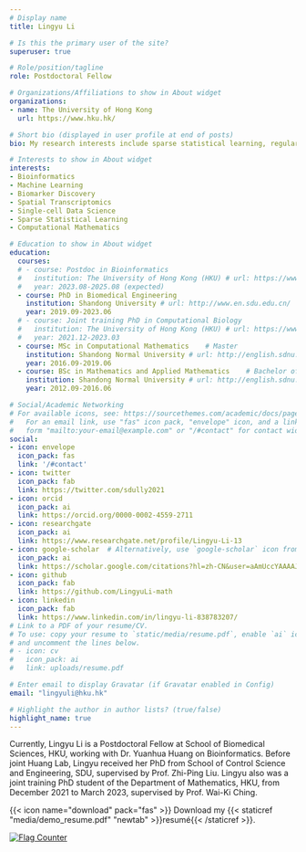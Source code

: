 ```yaml
---
# Display name
title: Lingyu Li

# Is this the primary user of the site?
superuser: true

# Role/position/tagline
role: Postdoctoral Fellow

# Organizations/Affiliations to show in About widget
organizations:
- name: The University of Hong Kong
  url: https://www.hku.hk/

# Short bio (displayed in user profile at end of posts)
bio: My research interests include sparse statistical learning, regularization, graph model, data mining, feature selection and survival analysis.

# Interests to show in About widget
interests:
- Bioinformatics
- Machine Learning
- Biomarker Discovery
- Spatial Transcriptomics
- Single-cell Data Science
- Sparse Statistical Learning
- Computational Mathematics

# Education to show in About widget
education:
  courses:
  # - course: Postdoc in Bioinformatics
  #   institution: The University of Hong Kong (HKU) # url: https://www.hku.hk/
  #   year: 2023.08-2025.08 (expected)
  - course: PhD in Biomedical Engineering
    institution: Shandong University # url: http://www.en.sdu.edu.cn/
    year: 2019.09-2023.06
  # - course: Joint training PhD in Computational Biology
  #   institution: The University of Hong Kong (HKU) # url: https://www.hku.hk/
  #   year: 2021.12-2023.03
  - course: MSc in Computational Mathematics    # Master
    institution: Shandong Normal University # url: http://english.sdnu.edu.cn/
    year: 2016.09-2019.06
  - course: BSc in Mathematics and Applied Mathematics    # Bachelor of Science 
    institution: Shandong Normal University # url: http://english.sdnu.edu.cn/
    year: 2012.09-2016.06

# Social/Academic Networking
# For available icons, see: https://sourcethemes.com/academic/docs/page-builder/#icons
#   For an email link, use "fas" icon pack, "envelope" icon, and a link in the
#   form "mailto:your-email@example.com" or "/#contact" for contact widget.
social:
- icon: envelope
  icon_pack: fas
  link: '/#contact'
- icon: twitter
  icon_pack: fab
  link: https://twitter.com/sdully2021
- icon: orcid 
  icon_pack: ai
  link: https://orcid.org/0000-0002-4559-2711
- icon: researchgate  
  icon_pack: ai
  link: https://www.researchgate.net/profile/Lingyu-Li-13
- icon: google-scholar  # Alternatively, use `google-scholar` icon from `ai` icon pack
  icon_pack: ai
  link: https://scholar.google.com/citations?hl=zh-CN&user=aAmUccYAAAAJ
- icon: github
  icon_pack: fab
  link: https://github.com/LingyuLi-math
- icon: linkedin
  icon_pack: fab
  link: https://www.linkedin.com/in/lingyu-li-838783207/
# Link to a PDF of your resume/CV.
# To use: copy your resume to `static/media/resume.pdf`, enable `ai` icons in `params.toml`, 
# and uncomment the lines below.
# - icon: cv
#   icon_pack: ai
#   link: uploads/resume.pdf

# Enter email to display Gravatar (if Gravatar enabled in Config)
email: "lingyuli@hku.hk"

# Highlight the author in author lists? (true/false)
highlight_name: true
---
```


Currently, Lingyu Li is a Postdoctoral Fellow at School of Biomedical Sciences, HKU, working with Dr. Yuanhua Huang on Bioinformatics. Before joint Huang Lab, Lingyu received her PhD from School of Control Science and Engineering, SDU, supervised by Prof. Zhi-Ping Liu. Lingyu also was a joint training PhD student of the Department of Mathematics, HKU, from December 2021 to March 2023, supervised by Prof. Wai-Ki Ching. 


{{< icon name="download" pack="fas" >}} Download my {{< staticref "media/demo_resume.pdf" "newtab" >}}resumé{{< /staticref >}}.


<!--Visitor LLY add-->
<a href="https://info.flagcounter.com/by9F"><img src="https://s11.flagcounter.com/count2/by9F/bg_FFFFFF/txt_000000/border_CCCCCC/columns_2/maxflags_10/viewers_0/labels_0/pageviews_0/flags_0/percent_0/" alt="Flag Counter" border="0"></a>


<!--Time LLY add-->
<!-- <!DOCTYPE html>
<html>
<head>
    <title>显示年月日周几&动态时间</title>
    <script type="text/javascript">
        function func(){
            var date = new Date();
            var year = date.getFullYear();
            var mon = date.getMonth()+1;
            mon = mon<10?'0'+mon:mon;
            var dat = date.getDate();
            dat = dat<10?'0'+dat:dat;
            var day = date.getDay();
            var arr=['Sunday','Monday','Tuesday','Wednesday','Thursday','Friday','Saturday'];
            document.getElementById('show').innerHTML= dat+'/'+mon+'/'+year+' '+arr[day];
        }
        function showTime(){
            var date = new Date();
            var hour = date.getHours();
            hour = hour<10?'0'+hour:hour;
            var min = date.getMinutes();
            min = min<10?'0'+min:min;
            var sec = date.getSeconds();
            sec = sec<10?'0'+sec:sec;
            document.getElementById('time').innerHTML=hour+':'+min+':'+sec;
        }
        window.setInterval(showTime,1000);
    </script>
</head>
<body onload="func()">
<div id="show"></div>
<div id="time"></div>
</body>
</html> -->

<!--time-->
<!-- {{< icon name="history" pack="fas" >}} -->